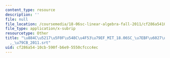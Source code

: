 ```yaml
---
content_type: resource
description: ''
file: null
file_location: /coursemedia/18-06sc-linear-algebra-fall-2011/cf286a5410cb590fb6e95550cfccc4ec_884c52175f0f548c4f5379ef_MIT_18.06SC_7ebf60274ee36570-_79cb_2011.vtt
file_type: application/x-subrip
resourcetype: Other
title: "\u884C\u5217\u5F0F\u548C\u4F53\u79EF_MIT_18.06SC_\u7EBF\u6027\u4EE3\u6570\
  ,_\u79CB_2011.srt"
uid: cf286a54-10cb-590f-b6e9-5550cfccc4ec
---
```

